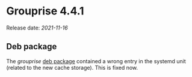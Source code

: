 # Grouprise 4.4.1

Release date: *2021-11-16*

## Deb package

The *grouprise* [deb package](/deployment/deb) contained a wrong entry in the systemd unit (related to the new cache storage).
This is fixed now.
